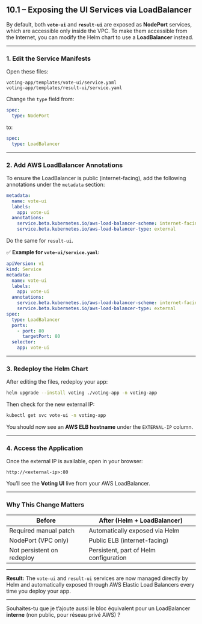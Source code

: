 ## **10.1 – Exposing the UI Services via LoadBalancer**

By default, both **`vote-ui`** and **`result-ui`** are exposed as **NodePort** services, which are accessible only inside the VPC.
To make them accessible from the Internet, you can modify the Helm chart to use a **LoadBalancer** instead.

---

### **1. Edit the Service Manifests**

Open these files:

```
voting-app/templates/vote-ui/service.yaml
voting-app/templates/result-ui/service.yaml
```

Change the `type` field from:

```yaml
spec:
  type: NodePort
```

to:

```yaml
spec:
  type: LoadBalancer
```

---

### **2. Add AWS LoadBalancer Annotations**

To ensure the LoadBalancer is public (internet-facing), add the following annotations under the `metadata` section:

```yaml
metadata:
  name: vote-ui
  labels:
    app: vote-ui
  annotations:
    service.beta.kubernetes.io/aws-load-balancer-scheme: internet-facing
    service.beta.kubernetes.io/aws-load-balancer-type: external
```

Do the same for `result-ui`.

✅ **Example for `vote-ui/service.yaml`:**

```yaml
apiVersion: v1
kind: Service
metadata:
  name: vote-ui
  labels:
    app: vote-ui
  annotations:
    service.beta.kubernetes.io/aws-load-balancer-scheme: internet-facing
    service.beta.kubernetes.io/aws-load-balancer-type: external
spec:
  type: LoadBalancer
  ports:
    - port: 80
      targetPort: 80
  selector:
    app: vote-ui
```

---

### **3. Redeploy the Helm Chart**

After editing the files, redeploy your app:

```bash
helm upgrade --install voting ./voting-app -n voting-app
```

Then check for the new external IP:

```bash
kubectl get svc vote-ui -n voting-app
```

You should now see an **AWS ELB hostname** under the `EXTERNAL-IP` column.

---

### **4. Access the Application**

Once the external IP is available, open in your browser:

```
http://<external-ip>:80
```

You’ll see the **Voting UI** live from your AWS LoadBalancer.

---

### **Why This Change Matters**

| Before                     | After (Helm + LoadBalancer)            |
| -------------------------- | -------------------------------------- |
| Required manual patch      | Automatically exposed via Helm         |
| NodePort (VPC only)        | Public ELB (internet-facing)           |
| Not persistent on redeploy | Persistent, part of Helm configuration |

---

**Result:**
The `vote-ui` and `result-ui` services are now managed directly by Helm and automatically exposed through AWS Elastic Load Balancers every time you deploy your app.

---

Souhaites-tu que je t’ajoute aussi le bloc équivalent pour un LoadBalancer **interne** (non public, pour réseau privé AWS) ?
